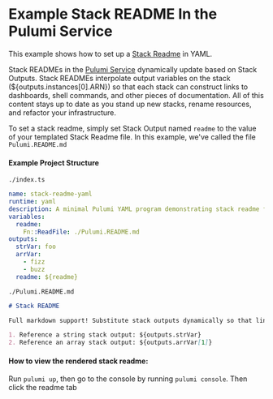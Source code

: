 # Example Stack README In the Pulumi Service

This example shows how to set up a [Stack Readme](https://www.pulumi.com/docs/intro/pulumi-service/projects-and-stacks/#stack-readme) in YAML.

Stack READMEs in the [Pulumi Service](https://app.pulumi.com/) dynamically update based on Stack Outputs. Stack READMEs interpolate output variables on the stack (${outputs.instances[0].ARN}) so that each stack can construct links to dashboards, shell commands, and other pieces of documentation. All of this content stays up to date as you stand up new stacks, rename resources, and refactor your infrastructure.

To set a stack readme, simply set Stack Output named `readme` to the value of your templated Stack Readme file. In this example, we've called the file `Pulumi.README.md`


#### Example Project Structure
`./index.ts`
```yaml
name: stack-readme-yaml
runtime: yaml
description: A minimal Pulumi YAML program demonstrating stack readme feature
variables:
  readme:
    Fn::ReadFile: ./Pulumi.README.md
outputs:
  strVar: foo
  arrVar:
    - fizz
    - buzz
  readme: ${readme}
```


`./Pulumi.README.md`
```markdown
# Stack README

Full markdown support! Substitute stack outputs dynamically so that links can depend on your infrastructure! Link to dashboards, logs, metrics, and more.

1. Reference a string stack output: ${outputs.strVar}
2. Reference an array stack output: ${outputs.arrVar[1]}
```


#### How to view the rendered stack readme:
Run `pulumi up`, then go to the console by running `pulumi console`. Then click the readme tab
